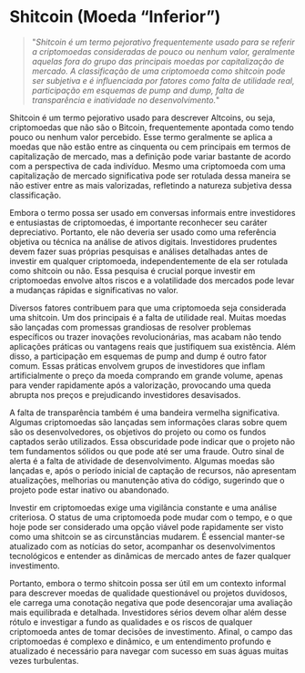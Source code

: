 # Shitcoin (Moeda “Inferior”)

>"*Shitcoin é um termo pejorativo frequentemente usado para se referir a criptomoedas consideradas de pouco ou nenhum valor, geralmente aquelas fora do grupo das principais moedas por capitalização de mercado. A classificação de uma criptomoeda como shitcoin pode ser subjetiva e é influenciada por fatores como falta de utilidade real, participação em esquemas de pump and dump, falta de transparência e inatividade no desenvolvimento.*"

Shitcoin é um termo pejorativo usado para descrever Altcoins, ou seja, criptomoedas que não são o Bitcoin, frequentemente apontada como tendo pouco ou nenhum valor percebido. Esse termo geralmente se aplica a moedas que não estão entre as cinquenta ou cem principais em termos de capitalização de mercado, mas a definição pode variar bastante de acordo com a perspectiva de cada indivíduo. Mesmo uma criptomoeda com uma capitalização de mercado significativa pode ser rotulada dessa maneira se não estiver entre as mais valorizadas, refletindo a natureza subjetiva dessa classificação.

Embora o termo possa ser usado em conversas informais entre investidores e entusiastas de criptomoedas, é importante reconhecer seu caráter depreciativo. Portanto, ele não deveria ser usado como uma referência objetiva ou técnica na análise de ativos digitais. Investidores prudentes devem fazer suas próprias pesquisas e análises detalhadas antes de investir em qualquer criptomoeda, independentemente de ela ser rotulada como shitcoin ou não. Essa pesquisa é crucial porque investir em criptomoedas envolve altos riscos e a volatilidade dos mercados pode levar a mudanças rápidas e significativas no valor.

Diversos fatores contribuem para que uma criptomoeda seja considerada uma shitcoin. Um dos principais é a falta de utilidade real. Muitas moedas são lançadas com promessas grandiosas de resolver problemas específicos ou trazer inovações revolucionárias, mas acabam não tendo aplicações práticas ou vantagens reais que justifiquem sua existência. Além disso, a participação em esquemas de pump and dump é outro fator comum. Essas práticas envolvem grupos de investidores que inflam artificialmente o preço da moeda comprando em grande volume, apenas para vender rapidamente após a valorização, provocando uma queda abrupta nos preços e prejudicando investidores desavisados.

A falta de transparência também é uma bandeira vermelha significativa. Algumas criptomoedas são lançadas sem informações claras sobre quem são os desenvolvedores, os objetivos do projeto ou como os fundos captados serão utilizados. Essa obscuridade pode indicar que o projeto não tem fundamentos sólidos ou que pode até ser uma fraude. Outro sinal de alerta é a falta de atividade de desenvolvimento. Algumas moedas são lançadas e, após o período inicial de captação de recursos, não apresentam atualizações, melhorias ou manutenção ativa do código, sugerindo que o projeto pode estar inativo ou abandonado.

Investir em criptomoedas exige uma vigilância constante e uma análise criteriosa. O status de uma criptomoeda pode mudar com o tempo, e o que hoje pode ser considerado uma opção viável pode rapidamente ser visto como uma shitcoin se as circunstâncias mudarem. É essencial manter-se atualizado com as notícias do setor, acompanhar os desenvolvimentos tecnológicos e entender as dinâmicas de mercado antes de fazer qualquer investimento.

Portanto, embora o termo shitcoin possa ser útil em um contexto informal para descrever moedas de qualidade questionável ou projetos duvidosos, ele carrega uma conotação negativa que pode desencorajar uma avaliação mais equilibrada e detalhada. Investidores sérios devem olhar além desse rótulo e investigar a fundo as qualidades e os riscos de qualquer criptomoeda antes de tomar decisões de investimento. Afinal, o campo das criptomoedas é complexo e dinâmico, e um entendimento profundo e atualizado é necessário para navegar com sucesso em suas águas muitas vezes turbulentas.